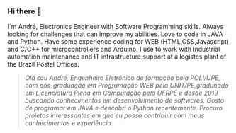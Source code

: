 ### Hi there 👋

<!--
**Andre1312/Andre1312** is a ✨ _special_ ✨ repository because its `README.md` (this file) appears on your GitHub profile.

Here are some ideas to get you started:
-->
<!--
- 🔭 I’m currently working on ...
- 🌱 I’m currently learning ...
- 👯 I’m looking to collaborate on ...
- 🤔 I’m looking for help with ...
- 💬 Ask me about ...
- 📫 How to reach me: ...
- 😄 Pronouns: ...
- ⚡ Fun fact: ...
-->
I´m André, Electronics Engineer with Software Programming skills. Always looking for challenges that can improve my abilities. Love to code in JAVA and Python. Have some experience coding for WEB (HTML,CSS,Javascript) and C/C++ for microcontrollers and Arduino. I use to work with industrial automation maintenance and IT infrastructure support at a logistcs plant of the Brazil Postal Offices.


> _Olá sou André, Engenheiro Eletrônico de formação pela POLI/UPE, com pós-graduação em Programação WEB pela UNIT/PE,gradunado em Licenciatura Plena em Computação pela UFRPE e desde 2019 buscando conhecimentos em desenvolvimento de softwares. Gosto de programar em JAVA e descobri o Python recentemente. Procuro projetos interessantes em que eu possa contribuir com meus conhecimentos e experiência._

